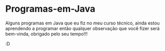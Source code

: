 # Programas-em-Java
Alguns programas em Java que eu fiz no meu curso técnico, ainda estou aprendendo a programar então qualquer observação que você fizer será bem-vinda, obrigado pelo seu
tempo!!!

:D
